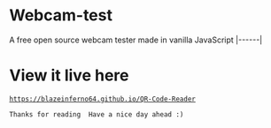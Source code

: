 # Webcam-test
A free open source webcam tester made in vanilla JavaScript
|------|

# View it live here

<a href="https://blazeinferno64.github.io/QR-Code-Reader">

```
https://blazeinferno64.github.io/QR-Code-Reader
```
</a>

`
Thanks for reading 
Have a nice day ahead :)
`
